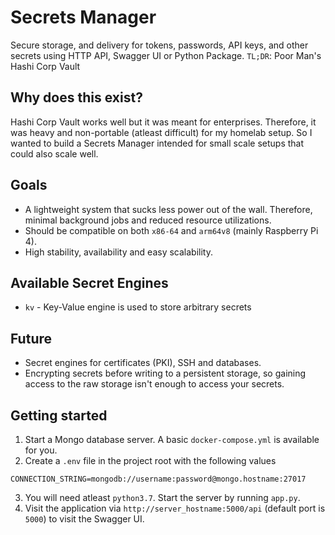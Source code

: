 # Secrets Manager
Secure storage, and delivery for tokens, passwords, API keys, and other secrets using HTTP API, Swagger UI or Python Package.
`TL;DR`: Poor Man's Hashi Corp Vault 

## Why does this exist?
Hashi Corp Vault works well but it was meant for enterprises. Therefore, it was heavy and non-portable (atleast difficult) for my homelab setup. So I wanted to build a Secrets Manager intended for small scale setups that could also scale well. 

## Goals
- A lightweight system that sucks less power out of the wall. Therefore, minimal background jobs and reduced resource utilizations.
- Should be compatible on both `x86-64` and `arm64v8` (mainly Raspberry Pi 4).
- High stability, availability and easy scalability.      

## Available Secret Engines
- `kv` - Key-Value engine is used to store arbitrary secrets

## Future
- Secret engines for certificates (PKI), SSH and databases.
- Encrypting secrets before writing to a persistent storage, so gaining access to the raw storage isn't enough to access your secrets.

## Getting started
1. Start a Mongo database server. A basic `docker-compose.yml` is available for you. 
2. Create a `.env` file in the project root with the following values
```
CONNECTION_STRING=mongodb://username:password@mongo.hostname:27017
```
3. You will need atleast `python3.7`. Start the server by running `app.py`.
4. Visit the application via `http://server_hostname:5000/api` (default port is `5000`) to visit the Swagger UI. 